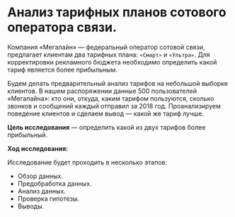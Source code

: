 # Анализ тарифных планов сотового оператора связи.

Компания «Мегалайн» — федеральный оператор сотовой связи, предлагает клиентам два тарифных плана: `«Смарт»` и `«Ультра»`. 
Для корректировки рекламного бюджета необходимо определить какой тариф является более прибыльным.

Будем делать предварительный анализ тарифов на небольшой выборке клиентов. В нашем распоряжении данные 500 пользователей «Мегалайна»: кто они, откуда, каким тарифом пользуются, сколько звонков и сообщений каждый отправил за 2018 год. Проанализируем  поведение клиентов и сделаем вывод — какой же тариф лучше.

**Цель исследования** — определить какой из двух тарифов более прибыльный.

**Ход исследования:**

Исследование будет проходить в несколько этапов:

- Обзор данных.
- Предобработка данных.
- Анализ данных.
- Проверка гипотезы.
- Выводы.






